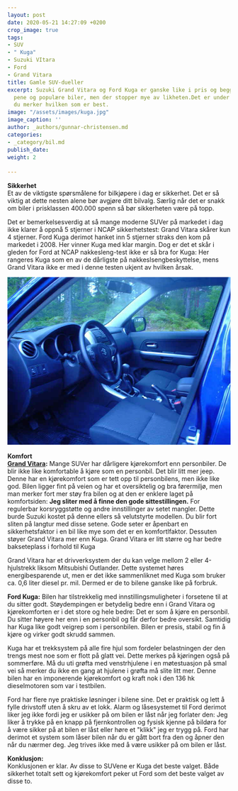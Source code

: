 ```yaml
---
layout: post
date: 2020-05-21 14:27:09 +0200
crop_image: true
tags:
- SUV
- " Kuga"
- Suzuki VItara
- Ford
- Grand Vitara
title: Gamle SUV-dueller
excerpt: Suzuki Grand Vitara og Ford Kuga er ganske like i pris og begge er meget
  pene og populære biler, men der stopper mye av likheten.Det er under prøvekjøring
  du merker hvilken som er best.
image: "/assets/images/kuga.jpg"
image_caption: ''
author: _authors/gunnar-christensen.md
categories:
- _category/bil.md
publish_date: 
weight: 2

---
```

**Sikkerhet**  
Et av de viktigste spørsmålene for bilkjøpere i dag er sikkerhet. Det er så viktig at dette nesten alene bør avgjøre ditt bilvalg. Særlig når det er snakk om biler i prisklassen 400.000 spenn så bør sikkerheten være på topp.

Det er bemerkelsesverdig at så mange moderne SUVer på markedet i dag ikke klarer å oppnå 5 stjerner i NCAP sikkerhetstest: Grand Vitara skårer kun 4 stjerner. Ford Kuga derimot hanket inn 5 stjerner straks den kom på markedet i 2008. Her vinner Kuga med klar margin. Dog er det et skår i gleden for Ford at NCAP nakkesleng-test ikke er så bra for Kuga: Her rangeres Kuga som en av de dårligste på nakkeslsengbeskyttelse, mens Grand Vitara ikke er med i denne testen ukjent av hvilken årsak.

![](/assets/images/suzuki-3.jpg)

**Komfort**  
[**Grand Vitara**](suz.gv.htm)**:** Mange SUVer har dårligere kjørekomfort enn personbiler. De blir ikke like komfortable å kjøre som en personbil. Det blir litt mer jeep. Denne har en kjørekomfort som er tett opp til personbilens, men ikke like god. Bilen ligger fint på veien og har et oversiktelig og bra førermiljø, men man merker fort mer støy fra bilen og at den er enklere laget på komfortsiden: **Jeg sliter med å finne den gode sittestillingen.** For regulerbar korsryggstøtte og andre innstillinger av setet mangler. Dette burde Suzuki kostet på denne ellers så velutstyrte modellen. Du blir fort sliten på langtur med disse setene. Gode seter er åpenbart en sikkerhetsfaktor i en bil like mye som det er en komfortlfaktor. Dessuten støyer Grand Vitara mer enn Kuga. Grand Vitara er litt større og har bedre bakseteplass i forhold til Kuga

Grand Vitara har et drivverksystem der du kan velge mellom 2 eller 4-hjulstrekk liksom Mitsubishi Outlander. Dette systemet høres energibesparende ut, men er det ikke sammenliknet med Kuga som bruker ca. 0,6 liter diesel pr. mil. Dermed er de to bilene ganske like på forbruk.

**Ford Kuga:** Bilen har tilstrekkelig med innstillingsmuligheter i forsetene til at du sitter godt. Støydempingen er betydelig bedre enn i Grand Vitara og kjørekomforten er i det store og hele bedre: Det er som å kjøre en personbil. Du sitter høyere her enn i en personbil og får derfor bedre oversikt. Samtidig har Kuga like godt veigrep som i personbilen. Bilen er presis, stabil og fin å kjøre og virker godt skrudd sammen.

Kuga har et trekksystem på alle fire hjul som fordeler belastningen der den trengs mest noe som er flott på glatt vei. Dette merkes på kjøringen også på sommerføre. Må du uti grøfta med venstrhjulene i en møtestuasjon på smal vei så merker du ikke en gang at hjulene i grøfta må slite litt mer. Denne bilen har en imponerende kjørekomfort og kraft nok i den 136 hk dieselmotoren som var i testbilen.

Ford har flere nye praktiske løsninger i bilene sine. Det er praktisk og lett å fylle drivstoff uten å skru av et lokk. Alarm og låsesystemet til Ford derimot liker jeg ikke fordi jeg er usikker på om bilen er låst når jeg forlater den: Jeg liker å trykke på en knapp på fjernkontrollen og fysisk kjenne på bildøra for å være sikker på at bilen er låst eller høre et "klikk" jeg er trygg på. Ford har derimot et system som låser bilen når du er gått bort fra den og åpner den når du nærmer deg. Jeg trives ikke med å være usikker på om bilen er låst.

**Konklusjon:**  
Konklusjonen er klar. Av disse to SUVene er Kuga det beste valget. Både sikkerhet totalt sett og kjørekomfort peker ut Ford som det beste valget av disse to.